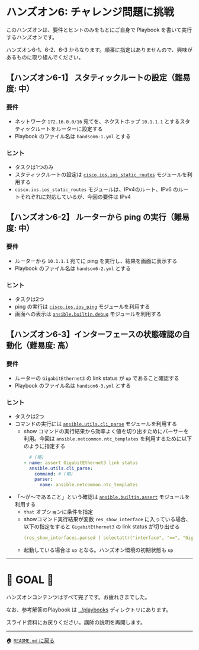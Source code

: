 # ハンズオン6: チャレンジ問題に挑戦

このハンズオンは、要件とヒントのみをもとにご自身で Playbook を書いて実行するハンズオンです。

ハンズオン6-1、6-2、6-3 からなります。順番に指定はありませんので、興味があるものに取り組んでください。


## 【ハンズオン6-1】 スタティックルートの設定（難易度: 中）

### 要件
- ネットワーク `172.16.0.0/16` 宛てを、ネクストホップ `10.1.1.1` とするスタティックルートをルーターに設定する
- Playbook のファイル名は `handson6-1.yml` とする

### ヒント
- タスクは1つのみ
- スタティックルートの設定は [`cisco.ios.ios_static_routes`](https://docs.ansible.com/ansible/latest/collections/cisco/ios/ios_static_routes_module.html) モジュールを利用する
- `cisco.ios.ios_static_routes` モジュールは、IPv4のルート、IPv6 のルートそれぞれに対応しているが、今回の要件は IPv4


## 【ハンズオン6-2】 ルーターから ping の実行（難易度: 中）

### 要件
- ルーターから `10.1.1.1` 宛てに ping を実行し、結果を画面に表示する
- Playbook のファイル名は `handson6-2.yml` とする

### ヒント
- タスクは2つ
- ping の実行は [`cisco.ios.ios_ping`](https://docs.ansible.com/ansible/latest/collections/cisco/ios/ios_ping_module.html) モジュールを利用する
- 画面への表示は [`ansible.builtin.debug`](https://docs.ansible.com/ansible/latest/collections/ansible/builtin/debug_module.html) モジュールを利用する

## 【ハンズオン6-3】インターフェースの状態確認の自動化（難易度: 高）

### 要件
- ルーターの `GigabitEthernet3` の link status が `up` であること確認する
- Playbook のファイル名は `handson6-3.yml` とする

### ヒント
- タスクは2つ
- コマンドの実行には [`ansible.utils.cli_parse`](https://docs.ansible.com/ansible/latest/collections/ansible/utils/cli_parse_module.html) モジュールを利用する
  - show コマンドの実行結果から効率よく値を切り出すためにパーサーを利用。今回は `ansible.netcommon.ntc_templates` を利用するために以下のように指定する
    ```yaml
      # (略)
    - name: assert GigabitEthernet3 link status
      ansible.utils.cli_parse:
        command: # (略)
        parser:
          name: ansible.netcommon.ntc_templates
    ```
- 「～が～であること」という確認は [`ansible.builtin.assert`](https://docs.ansible.com/ansible/latest/collections/ansible/builtin/assert_module.html) モジュールを利用する
  - `that` オプションに条件を指定
  - showコマンド実行結果が変数 `res_show_interface` に入っている場合、以下の指定をすると `GigabitEthernet3` の link status が切り出せる
    ```yaml
    (res_show_interfaces.parsed | selectattr("interface", "==", "GigabitEthernet3")).0.link_status
    ```
  - 起動している場合は `up` となる。ハンズオン環境の初期状態も `up`

---

# 🎉 GOAL 🎉

ハンズオンコンテンツはすべて完了です。お疲れさまでした。

なお、参考解答のPlaybook は [../playbooks](../playbooks) ディレクトリにあります。

スライド資料にお戻りください。講師の説明を再開します。



---

🏠 [`README.md` に戻る](../README.md)

